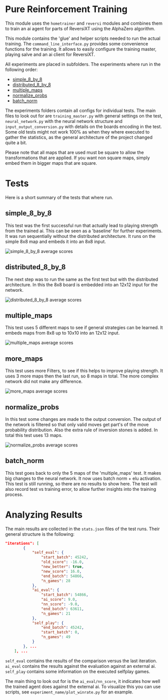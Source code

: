 # Pure Reinforcement Training

This module uses the `hometrainer` and `reversi` modules and combines them to train
an ai agent for parts of ReversiXT using the AlphaZero algorithm.


This module contains the 'glue' and helper scripts needed to run the actual training.
The `command_line_interface.py` provides some convenience functions for the training.
It allows to easily configure the training master, playing salve and an ai client for ReversiXT.


All experiments are placed in subfolders. The experiments where run in the following order:
- [simple_8_by_8](#simple_8_by_8)
- [distributed_8_by_8](#distributed_8_by_8)
- [multiple_maps](#multiple_maps)
- [normalize_probs](#normalize_probs)
- [batch_norm](#batch_norm)

The experiments folders contain all configs for individual tests.
The main files to look out for are `training_master.py` with general settings on the test,
`neural_network.py` with the neural network structure and `input_output_conversion.py`
with details on the boards encoding in the test. Some old tests might not work 100% as when they
where executed to gather the statistics, as the general architecture of the project changed quite a bit.


Please note that all maps that are used must be square to allow the transformations that are applied.
If you want non square maps, simply embed them in bigger maps that are square.


# Tests

Here is a short summary of the tests that where run.

## simple_8_by_8

This test was the first successful run that actually lead to playing strength from the trained ai.
This can be seen as a 'baseline' for further experiments. It was run sequentially without the distributed architecture.
It runs on the simple 8x8 map and embeds it into an 8x8 input.

![simple_8_by_8 average scores](simple_8_by_8/run_final_8_by_8/avg_score.png)

## distributed_8_by_8

The next step was to run the same as the first test but with the distributed architecture.
In this the 8x8 board is embedded into an 12x12 input for the network.

![distributed_8_by_8 average scores](distributed_8_by_8/final-long-running-test/winrate.png)


## multiple_maps

This test uses 5 different maps to see if general strategies can be learned.
It embeds maps from 8x8 up to 10x10 into an 12x12 input.

![multiple_maps average scores](multiple_maps/final-long-running-test/avg_score.png)


## more_maps

This test uses more Filters, to see if this helps to improve playing strength.
It uses 3 more maps then the last run, so 8 maps in total.
The more complex network did not make any difference.

![more_maps average scores](more_maps/final-long-running-test/avg_score.png)


## normalize_probs

In this test some changes are made to the output conversion. The output of the network is filtered so
that only valid moves get part's of the move probability distribution.
Also the extra rule of inversion stones is added. In total this test uses 13 maps.

![normalize_probs average scores](normalize_probs/final-long-running-test/avg_scores.png)


## batch_norm

This test goes back to only the 5 maps of the 'multiple_maps' test.
It makes big changes to the neural network. It now uses batch norm + elu activation.
This test is still running, so there are no results to show here.
The test will also record test vs training error, to allow further insights into the training process.


# Analyzing Results

The main results are collected in the `stats.json` files of the test runs.
Their general structure is the following:
```json
"iterations": [
        {
            "self_eval": {
                "start_batch": 45242,
                "old_score": -16.0,
                "new_better": true,
                "new_score": 16.0,
                "end_batch": 54866,
                "n_games": 28
            },
            "ai_eval": {
                "start_batch": 54866,
                "ai_score": 9.0,
                "nn_score": -9.0,
                "end_batch": 63611,
                "n_games": 21
            },
            "self_play": {
                "end_batch": 45242,
                "start_batch": 0,
                "n_games": 49
            }
        }, ...
    ], ...
```

`self_eval` contains the results of the comparison versus the last iteration.
`ai_eval` contains the results against the evaluation against an external ai.
`self_play` contains some information on the executed selfplay games.


The main thing to look out for is the `ai_eval/nn_score`, it indicates how well the trained agent does against
the external ai. To visualize this you can use scripts, see `experiment_name/plot_winrate.py` for an example.

